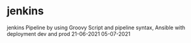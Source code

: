 # jenkins

jenkins Pipeline by using Groovy Script and pipeline syntax,
Ansible with deployment dev and prod 
21-06-2021 05-07-2021